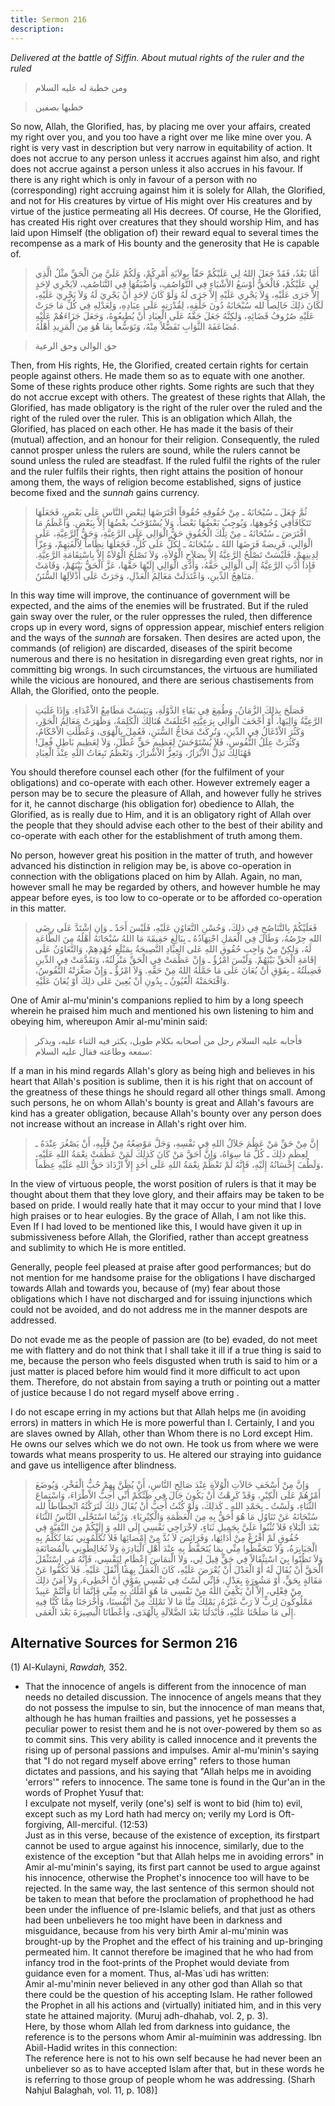 ```yaml
---
title: Sermon 216
description: 
---
```


*Delivered at the battle of Siffin. About mutual rights of the ruler and
the ruled*

> ومن خطبة له عليه السلام

> خطبها بصفين

So now, Allah, the Glorified, has, by placing me over your affairs,
created my right over you, and you too have a right over me like mine
over you. A right is very vast in description but very narrow in
equitability of action. It does not accrue to any person unless it
accrues against him also, and right does not accrue against a person
unless it also accrues in his favour. If there is any right which is
only in favour of a person with no (corresponding) right accruing
against him it is solely for Allah, the Glorified, and not for His
creatures by virtue of His might over His creatures and by virtue of the
justice permeating all His decrees. Of course, He the Glorified, has
created His right over creatures that they should worship Him, and has
laid upon Himself (the obligation of) their reward equal to several
times the recompense as a mark of His bounty and the generosity that He
is capable of.

> أَمَّا بَعْدُ، فَقَدْ جَعَلَ اللهُ لِي عَلَيْكُمْ حَقّاً بِوِلاَيَةِ أَمْرِكُمْ، وَلَكُمْ عَلَيَّ مِنَ الْحَقِّ مثْلُ
> الَّذِي لِي عَلَيْكُمْ، فَالْحَقُّ أَوْسَعُ الاْشْيَاءِ فِي التَّوَاصُفِ، وَأَضْيَقُهَا فِي التَّنَاصُفِ،
> لاَيَجْرِي لاِحَدٍ إِلاَّ جَرَى عَلَيْهِ، وَلاَ يَجْرِي عَلَيْهِ إِلاَّ جَرَى لَهُ وَلَوْ كَانَ لاِحَدٍ أَنْ
> يَجْرِيَ لَهُ وَلاَ يَجْرِيَ عَلَيْهِ، لَكَانَ ذلِكَ خَالِصاً لله سُبْحَانَهُ دُونَ خَلْقِهِ، لِقُدْرَتِهِ عَلَى
> عِبَادِهِ، وَلِعَدْلِهِ فِي كُلِّ مَا جَرَتْ عَلَيْهِ صُرُوفُ قَضَائِهِ، وَلكِنَّهُ جَعَلَ حَقَّهُ عَلَى الْعِبَادِ
> أَنْ يُطِيعُوهُ، وَجَعَلَ جَزَاءَهُمْ عَلَيْهِ مُضَاعَفَةَ الثَّوَابِ تَفَضُّلاً مِنْهُ، وَتَوَسُّعاً بِمَا هُوَ مِنَ
> الْمَزِيدِ أَهْلُهُ.

> حق الوالي وحق الرعية

Then, from His rights, He, the Glorified, created certain rights for
certain people against others. He made them so as to equate with one
another. Some of these rights produce other rights. Some rights are such
that they do not accrue except with others. The greatest of these rights
that Allah, the Glorified, has made obligatory is the right of the ruler
over the ruled and the right of the ruled over the ruler. This is an
obligation which Allah, the Glorified, has placed on each other. He has
made it the basis of their (mutual) affection, and an honour for their
religion. Consequently, the ruled cannot prosper unless the rulers are
sound, while the rulers cannot be sound unless the ruled are steadfast.
If the ruled fulfil the rights of the ruler and the ruler fulfils their
rights, then right attains the position of honour among them, the ways
of religion become established, signs of justice become fixed and the
*sunnah* gains currency.

> ثُمَّ جَعَلَ ـ سُبْحَانَهُ ـ مِنْ حُقُوقِهِ حُقُوقاً افْتَرَضَهَا لِبَعْضِ النَّاسِ عَلَى بَعْضٍ، فَجَعَلَهَا
> تَتَكَافَأُفِي وُجُوهِهَا، وَيُوجِبُ بَعْضُهَا بَعْضاً، وَلاَ يُسْتَوْجَبُ بعْضُهَا إِلاَّ بِبَعْضٍ. وَأَعْظَمُ مَا
> افْتَرَضَ ـ سُبْحَانَهُ ـ مِنْ تِلْكَ الْحُقُوقِ حَقُّ الْوَالِي عَلَى الرَّعِيَّةِ، وَحَقُّ الرَّعِيَّةِ، عَلَى
> الْوَالِي، فَرِيضةً فَرَضَهَا اللهُ ـ سُبْحَانَهُ ـ لِكُلٍّ عَلَى كُلٍّ، فَجَعَلَهَا نِظَاماً لِاُلْفَتِهِمْ،
> وَعِزّاً لِدِينِهِمْ، فَلَيْسَتْ تَصْلُحُ الرَّعِيَّةُ إِلاَّ بِصَلاَحِ الْوُلاَةِ، وَلاَ تَصْلُحُ الْوُلاَةُ إِلاَّ
> بِاسْتِقَامَةِ الرَّعِيَّةِ. فَإِذا أَدَّتِ الرَّعِيَّةُ إِلَى الْوَالِي حَقَّهُ، وَأَدَّى الْوَالِي إِلَيْهَا
> حَقَّهَا، عَزَّ الْحَقُّ بَيْنَهُمْ، وَقَامَتْ مَنَاهِجُ الدِّينِ، وَاعْتَدَلَتْ مَعَالِمُ الْعَدْلِ، وَجَرَتْ عَلَى
> أَذْلاَلِهَا السُّنَنُ.

In this way time will improve, the continuance of government will be
expected, and the aims of the enemies will be frustrated. But if the
ruled gain sway over the ruler, or the ruler oppresses the ruled, then
difference crops up in every word, signs of oppression appear, mischief
enters religion and the ways of the *sunnah* are forsaken. Then desires
are acted upon, the commands (of religion) are discarded, diseases of
the spirit become numerous and there is no hesitation in disregarding
even great rights, nor in committing big wrongs. In such circumstances,
the virtuous are humiliated while the vicious are honoured, and there
are serious chastisements from Allah, the Glorified, onto the people.

> فَصَلَحَ بِذلِكَ الزَّمَانُ، وَطُمِعَ فِي بَقَاءِ الدَّوْلَةِ، وَيَئِسَتْ مَطَامِعُ الاْعْدَاءِ. وَإِذَا غَلَبَتِ
> الرَّعِيَّةُ وَالِيَهَا، أَوْ أَجْحَفَ الْوَالِي بِرَعِيَّتِهِ اخْتَلَفَتْ هُنَالِكَ الْكَلِمَةُ، وَظَهَرَتْ مَعَالِمُ
> الْجَوْرِ، وَكَثُرَ الاْدْغَالُ فِي الدِّينِ، وَتُرِكَتْ مَحَاجُّ السُّنَنِ، فَعُمِلَ بِالْهَوَى، وَعُطِّلَتِ
> الاْحْكَامُ، وَكَثُرَتْ عِلَلُ النُّفُوسِ، فَلاَ يُسْتَوْحَشُ لِعَظِيمِ حَقٍّ عُطِّلَ، وَلاَ لِعَظِيمِ بَاطِلٍ
> فُعِلَ! فَهُنَالِكَ تَذِلُّ الاْبْرَارُ، وَتَعِزُّ الاْشْرَارُ، وَتَعْظُمُ تَبِعَاتُ اللهِ عِنْدَ الْعِبَادِ

You should therefore counsel each other (for the fulfilment of your
obligations) and co-operate with each other. However extremely eager a
person may be to secure the pleasure of Allah, and however fully he
strives for it, he cannot discharge (his obligation for) obedience to
Allah, the Glorified, as is really due to Him, and it is an obligatory
right of Allah over the people that they should advise each other to the
best of their ability and co-operate with each other for the
establishment of truth among them.

No person, however great his position in the matter of truth, and
however advanced his distinction in religion may be, is above
co-operation in connection with the obligations placed on him by Allah.
Again, no man, however small he may be regarded by others, and however
humble he may appear before eyes, is too low to co-operate or to be
afforded co-operation in this matter.

> فَعَلَيْكُمْ بِالتَّنَاصُحِ فِي ذلِكَ، وَحُسْنِ التَّعَاوُنِ عَلَيْهِ، فَلَيْسَ أَحَدٌ ـ وَإنِ اشْتَدَّ عَلَى رِضَى
> اللهِ حِرْصُهُ، وَطَالَ فِي الْعَمَلِ اجْتِهَادُهُ ـ بِبَالِغٍ حَقِيقَةَ مَا اللهُ سُبْحَانَهُ أَهْلُهُ مِنَ
> الطَّاعَةِ لَهُ، وَلكِنْ مِنْ وَاجِبِ حُقُوقِ اللهِ عَلى العِبَادِ النَّصِيحَةُ بِمَبْلَغِ جُهْدِهِمْ،
> وَالتَّعَاوُنُ عَلَى إقَامَةِ الْحَقِّ بَيْنَهُمْ. وَلَيْسَ امْرُؤٌ ـ وَإنْ عَظُمَتْ فِي الْحَقِّ مَنْزِلَتُهُ،
> وَتَقَدَّمَتْ فِي الدِّينِ فَضِيلَتُهُ ـ بِفَوْقِ أَنْ يُعَانَ عَلَى مَا حَمَّلَهُ اللهُ مِنْ حَقِّهِ. وَلاَ
> امْرُؤٌ ـ وَإِنْ صَغَّرَتْهُ النُّفُوسُ، وَاقْتَحَمَتْهُ الْعُيُونُ ـ بِدُونِ أَنْ يُعِينَ عَلى ذلِكَ أَوْ
> يُعَانَ عَلَيْهِ.

One of Amir al-mu\'minin\'s companions replied to him by a long speech
wherein he praised him much and mentioned his own listening to him and
obeying him, whereupon Amir al-mu\'minin said:

> فأجابه عليه السلام رجل من أصحابه بكلام طويل، يكثر فيه الثناء عليه،
> ويذكر سمعه وطاعته فقال عليه السلام:

If a man in his mind regards Allah\'s glory as being high and believes
in his heart that Allah\'s position is sublime, then it is his right
that on account of the greatness of these things he should regard all
other things small. Among such persons, he on whom Allah\'s bounty is
great and Allah\'s favours are kind has a greater obligation, because
Allah\'s bounty over any person does not increase without an increase in
Allah\'s right over him.

> إِنَّ مِنْ حَقِّ مَنْ عَظُمَ جَلاَلُ اللهِ فِي نَفْسِهِ، وَجَلَّ مَوْضِعُهُ مِنْ قَلْبِهِ، أَنْ يَصْغُرَ عِنْدَهُ ـ
> لِعِظَمِ ذلِكَ ـ كُلُّ مَا سِوَاهُ، وَإِنَّ أَحَقَّ مَنْ كَانَ كَذلِكَ لَمَنْ عَظُمَتْ نِعْمَةُ اللهِ عَلَيْهِ،
> وَلَطُفَ إِحْسَانُهُ إِلَيْهِ، فَإِنَّهُ لَمْ تَعْظُمْ نِعْمَةُ اللهِ عَلَى أَحَدٍ إِلاَّ ازْدَادَ حَقُّ اللهِ
> عَلَيْهِ عِظَماً،

In the view of virtuous people, the worst position of rulers is that it
may be thought about them that they love glory, and their affairs may be
taken to be based on pride. I would really hate that it may occur to
your mind that I love high praises or to hear eulogies. By the grace of
Allah, I am not like this. Even If I had loved to be mentioned like
this, I would have given it up in submissiveness before Allah, the
Glorified, rather than accept greatness and sublimity to which He is
more entitled.

Generally, people feel pleased at praise after good performances; but do
not mention for me handsome praise for the obligations I have discharged
towards Allah and towards you, because of (my) fear about those
obligations which I have not discharged and for issuing injunctions
which could not be avoided, and do not address me in the manner despots
are addressed.

Do not evade me as the people of passion are (to be) evaded, do not meet
me with flattery and do not think that I shall take it ill if a true
thing is said to me, because the person who feels disgusted when truth
is said to him or a just matter is placed before him would find it more
difficult to act upon them. Therefore, do not abstain from saying a
truth or pointing out a matter of justice because I do not regard myself
above erring .

I do not escape erring in my actions but that Allah helps me (in
avoiding errors) in matters in which He is more powerful than I.
Certainly, I and you are slaves owned by Allah, other than Whom there is
no Lord except Him. He owns our selves which we do not own. He took us
from where we were towards what means prosperity to us. He altered our
straying into guidance and gave us intelligence after blindness.

> وَإِنَّ مِنْ أَسْخَفِ حَالاَتِ الْوُلاَةِ عِنْدَ صَالِحِ النَّاسِ، أَنْ يُظَنَّ بِهِمْ حُبُّ الْفَخْرِ، وَيُوضَعَ
> أَمْرُهُمْ عَلَى الْكِبْرِ، وَقَدْ كَرِهْتُ أَنْ يَكُونَ جَالَ فِي ظَنِّكُمْ أَنِّي أُحِبُّ الاْطْرَاءَ، وَاسْتِماعَ
> الثَّنَاءِ، وَلَسْتُ ـ بِحَمْدِ اللهِ ـ كَذلِكَ، وَلَوْ كُنْتُ أُحِبُّ أَنْ يُقَالَ ذلِكَ لَتَرَكْتُهُ
> انْحِطَاطاً لله سُبْحَانَهُ عَنْ تَنَاوُلِ مَا هُوَ أَحَقُّ بِهِ مِنَ الْعَظَمَةِ وَالْكِبْرِيَاءِ. وَرُبَّمَا
> اسْتَحْلَى النَّاسُ الثَّنَاءَ بَعْدَ الْبَلاَءِ فَلاَ تُثْنُوا عَلَيَّ بِجَمِيلِ ثَنَاءٍ، لاِخْرَاجِي نَفْسِي
> إِلَى اللهِ وَ إِلَيْكُمْ مِنَ التَّقِيَّةِ فِي حُقُوقٍ لَمْ أَفْرُغْ مِنْ أَدَائِهَا، وَفَرَائِضَ لاَ بُدَّ مِنْ
> إِمْضائِهَا فَلاَ تُكَلِّمُونِي بَمَا تُكَلَّمُ بِهِ الْجَبَابِرَةُ، وَلاَ تَتَحَفَّظُوا مِنِّي بِمَا يُتَحَفَّظُ بِهِ
> عِنْدَ أَهْلِ الْبَادِرَةِ وَلاَ تُخَالِطُونِي بالْمُصَانَعَةِ وَلاَ تَظُنّوا بِيَ اسْتِثْقَالاً فِي حَقٍّ قِيلَ
> لِي، وَلاَ الْتمَاسَ إِعْظَامٍ لِنَفْسِي، فَإِنَّهُ مَنِ اسْتَثْقَلَ الْحَقَّ أَنْ يُقَالَ لَهُ أَوْ الْعَدْلَ أَنْ
> يُعْرَضَ عَلَيْهِ، كَانَ الْعَمَلُ بِهِمَا أَثْقَلَ عَلَيْهِ. فَلاَ تَكُفُّوا عَنْ مَقَالةٍ بِحَقٍّ، أَوْ مَشُورَةٍ
> بِعَدْلٍ، فَإِنِّي لَسْتُ فِي نَفْسِي بِفَوْقِ أَنْ أُخْطِىءَ، وَلاَ آمَنُ ذلِكَ مِنْ فِعْلِي، إِلاَّ أَنْ يَكْفِيَ
> اللهُ مِنْ نَفْسِي مَا هُوَ أَمْلَكُ بِهِ مِنِّي فَإنَّمَا أَنَا وَأَنْتُمْ عَبِيدٌ مَمْلُوكُونَ لِرَبٍّ لاَ رَبَّ
> غَيْرُهُ، يَمْلِكُ مِنَّا مَا لاَ نَمْلِكُ مِنْ أَنْفُسِنَا، وَأَخْرَجَنَا مِمَّا كُنَّا فِيهِ إِلَى مَا صَلَحْنَا
> عَلَيْهِ، فَأَبْدَلَنَا بَعْدَ الضَّلاَلَةِ بِالْهُدَى، وَأَعْطَانَا الْبصِيرَةَ بَعْدَ الْعَمَى.

## Alternative Sources for Sermon 216

\(1\) Al-Kulayni, *Rawdah,* 352.

-  That the
    innocence of angels is different from the innocence of man needs no
    detailed discussion. The innocence of angels means that they do not
    possess the impulse to sin, but the innocence of man means that,
    although he has human frailties and passions, yet he possesses a
    peculiar power to resist them and he is not over-powered by them so
    as to commit sins. This very ability is called innocence and it
    prevents the rising up of personal passions and impulses. Amir
    al-mu\'minin\'s saying that \"I do not regard myself above erring\"
    refers to those human dictates and passions, and his saying that
    \"Allah helps me in avoiding \'errors\'\" refers to innocence. The
    same tone is found in the Qur\'an in the words of Prophet Yusuf
    that:\
    I exculpate not myself, verily (one\'s) self is wont to bid (him to)
    evil, except such as my Lord hath had mercy on; verily my Lord is
    Oft- forgiving, All-merciful. (12:53)\
    Just as in this verse, because of the existence of exception, its
    firstpart cannot be used to argue against his innocence, similarly,
    due to the existence of the exception \"but that Allah helps me in
    avoiding errors\" in Amir al-mu\'minin\'s saying, its first part
    cannot be used to argue against his innocence, otherwise the
    Prophet\'s innocence too will have to be rejected. In the same way,
    the last sentence of this sermon should not be taken to mean that
    before the proclamation of prophethood he had been under the
    influence of pre-Islamic beliefs, and that just as others had been
    unbelievers he too might have been in darkness and misguidance,
    because from his very birth Amir al-mu\'minin was brought-up by the
    Prophet and the effect of his training and up-bringing permeated
    him. It cannot therefore be imagined that he who had from infancy
    trod in the foot-prints of the Prophet would deviate from guidance
    even for a moment. Thus, al-Mas\`udi has written:\
    Amir al-mu\'minin never believed in any other god than Allah so that
    there could be the question of his accepting Islam. He rather
    followed the Prophet in all his actions and (virtually) initiated
    him, and in this very state he attained majority. (Muruj adh-dhahab,
    vol. 2, p. 3).\
    Here, by those whom Allah led from darkness into guidance, the
    reference is to the persons whom Amir al-muíminin was addressing.
    Ibn Abiíl-Hadid writes in this connection:\
    The reference here is not to his own self because he had never been
    an unbeliever so as to have accepted Islam after that, but in these
    words he is referring to those group of people whom he was
    addressing. (Sharh Nahjul Balaghah, vol. 11, p.
    108)]